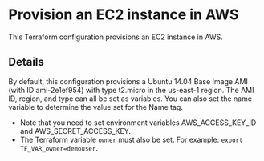 # Provision an EC2 instance in AWS
This Terraform configuration provisions an EC2 instance in AWS.

## Details
By default, this configuration provisions a Ubuntu 14.04 Base Image AMI (with ID ami-2e1ef954) with type t2.micro in the us-east-1 region. The AMI ID, region, and type can all be set as variables. You can also set the name variable to determine the value set for the Name tag.

- Note that you need to set environment variables AWS_ACCESS_KEY_ID and AWS_SECRET_ACCESS_KEY.
- The Terraform variable `owner` must also be set. For example: `export TF_VAR_owner=demouser`.
